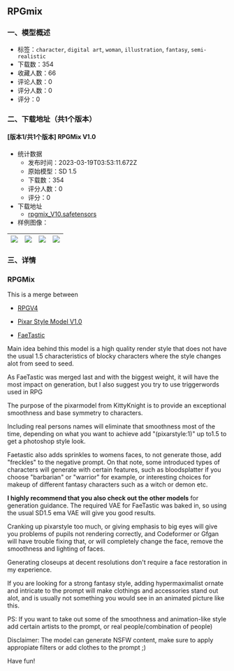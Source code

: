 ## RPGmix
### 一、模型概述

- 标签：`character`, `digital art`, `woman`, `illustration`, `fantasy`, `semi-realistic`
- 下载数：354
- 收藏人数：66
- 评论人数：0
- 评分人数：0
- 评分：0

### 二、下载地址（共1个版本）

#### [版本1/共1个版本] RPGMix V1.0

- 统计数据
  - 发布时间：2023-03-19T03:53:11.672Z
  - 原始模型：SD 1.5
  - 下载数：354
  - 评分人数：0
  - 评分：0
- 下载地址
  - [rpgmix_V10.safetensors](https://civitai.com/api/download/models/25406)
- 样例图像：

| <img src="https://image.civitai.com/xG1nkqKTMzGDvpLrqFT7WA/7a6ead76-1d19-4e85-a5da-a79b5f171c00/width=450/278899.jpeg" /> | <img src="https://image.civitai.com/xG1nkqKTMzGDvpLrqFT7WA/1fe0602e-7d5f-4a01-e6c6-569d87b38400/width=450/278905.jpeg" /> | <img src="https://image.civitai.com/xG1nkqKTMzGDvpLrqFT7WA/5ac400e6-119f-4578-c984-130547ca0e00/width=450/278904.jpeg" /> | <img src="https://image.civitai.com/xG1nkqKTMzGDvpLrqFT7WA/4e9e7855-30e4-4235-aaa9-4931f0855800/width=450/278903.jpeg" /> |
| ---- | ---- | ---- | ---- |


### 三、详情
<h3>RPGMix</h3><p></p><p>This is a merge between</p><ul><li><p><a rel="ugc" href="https://civitai.com/models/1116/rpg">RPGV4 </a></p></li><li><p><a rel="ugc" href="https://civitai.com/models/15773/pixar-style-model">Pixar Style Model V1.0</a></p></li><li><p><a rel="ugc" href="https://civitai.com/models/14065/faetastic">FaeTastic</a></p></li></ul><p></p><p>Main idea behind this model is a high quality render style that does not have the usual 1.5 characteristics of blocky characters where the style changes alot from seed to seed.</p><p></p><p>As FaeTastic was merged last and with the biggest weight, it will have the most impact on generation, but I also suggest you try to use triggerwords used in RPG</p><p></p><p>The purpose of the pixarmodel from KittyKnight is to provide an exceptional smoothness and base symmetry to characters.</p><p></p><p>Including real persons names will eliminate that smoothness most of the time, depending on what you want to achieve add "(pixarstyle:1)" up to1.5 to get a photoshop style look.</p><p></p><p>Faetastic also adds sprinkles to womens faces, to not generate those, add "freckles" to the negative prompt. On that note, some introduced types of characters will generate with certain features, such as bloodsplatter if you choose "barbarian" or "warrior" for example, or interesting choices for makeup of different fantasy characters such as a witch or demon etc.</p><p></p><p><strong>I highly recommend that you also check out the other models</strong> for generation guidance. The required VAE for FaeTastic was baked in, so using the usual SD1.5 ema VAE will give you good results.</p><p></p><p>Cranking up pixarstyle too much, or giving emphasis to big eyes will give you problems of pupils not rendering correctly, and Codeformer or Gfgan will have trouble fixing that, or will completely change the face, remove the smoothness and lighting of faces.</p><p>Generating closeups at decent resolutions don't require a face restoration in my experience.</p><p></p><p>If you are looking for a strong fantasy style, adding hypermaximalist ornate and intricate to the prompt will make clothings and accessories stand out alot, and is usually not something you would see in an animated picture like this.</p><p></p><p>PS: If you want to take out some of the smoothness and animation-like style add certain artists to the prompt, or real people/combination of people)</p><p></p><p>Disclaimer: The model can generate NSFW content, make sure to apply appropiate filters or add clothes to the prompt ;)</p><p></p><p>Have fun!</p>